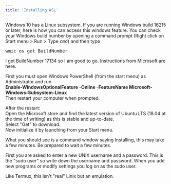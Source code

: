 ```yaml
---
title: 'Installing WSL'
---
```


<p>Windows 10 has a Linux subsystem. If you are running Windows build 16215 or later, here is how you can access this windows feature. You can check your Windows build number by opening a command prompt (Right click on Start menu &gt; Run &gt; Type <kbd>cmd</kbd>)
    and then type
</p>


<p><kbd>
wmic os get BuildNumber
</kbd></p>


I get BuildNumber 17134 so I am good to go. Instructions from Microsoft are here.


<p>First you must open Windows PowerShell (from the start menu) as Administrator and run <br><b> Enable-WindowsOptionalFeature -Online -FeatureName Microsoft-Windows-Subsystem-Linux</b><br> Then restart your computer when prompted.</p>


<p>After the restart: <br> Open the Microsoft store and find the latest version of Ubuntu LTS (18.04 at the time of writing) as this is stable and up-to-date.<br> Select "Get" to download.<br> Now initialize it by launching from your Start menu.<br></p>


<p>What you should see is a command window saying Installing, this may take a few minutes. Be prepared to wait a few minutes.</p>


<p>First you are asked to enter a new UNIX username and a password. This is the "sudo user" so write down the username and password. When you add new programs or modify settings you log on as the sudo user.</p>
<p>Like Termux, this isn't "real" Linix but an emulation. <br></p>